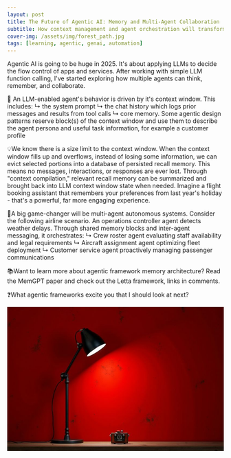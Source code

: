 ```yaml
---
layout: post
title: The Future of Agentic AI: Memory and Multi-Agent Collaboration
subtitle: How context management and agent orchestration will transform LLM applications in 2025
cover-img: /assets/img/forest_path.jpg
tags: [learning, agentic, genai, automation]
---
```

<!-- Original LinkedIn post: https://www.linkedin.com/posts/activity-7269361149379325952-iqEw -->

Agentic AI is going to be huge in 2025. It's about applying LLMs to decide the flow control of apps and services. After working with simple LLM function calling, I've started exploring how multiple agents can think, remember, and collaborate.

🧠 An LLM-enabled agent's behavior is driven by it's context window. This includes:
↳ the system prompt
↳ the chat history which logs prior messages and results from tool calls
↳ core memory. Some agentic design patterns reserve block(s) of the context window and use them to describe the agent persona and useful task information, for example a customer profile

💡We know there is a size limit to the context window. When the context window fills up and overflows, instead of losing some information, we can evict selected portions into a database of persisted recall memory. This means no messages, interactions, or responses are ever lost. Through "context compilation," relevant recall memory can be summarized and brought back into LLM context window state when needed. Imagine a flight booking assistant that remembers your preferences from last year's holiday - that's a powerful, far more engaging experience.

🔄A big game-changer will be multi-agent autonomous systems. Consider the following airline scenario. An operations controller agent detects weather delays. Through shared memory blocks and inter-agent messaging, it orchestrates:
↳ Crew roster agent evaluating staff availability and legal requirements
↳ Aircraft assignment agent optimizing fleet deployment
↳ Customer service agent proactively managing passenger communications

📚Want to learn more about agentic framework memory architecture? Read the MemGPT paper and check out the Letta framework, links in comments.

❓What agentic frameworks excite you that I should look at next?

![](../assets/img/agentic-lamp.jpg)